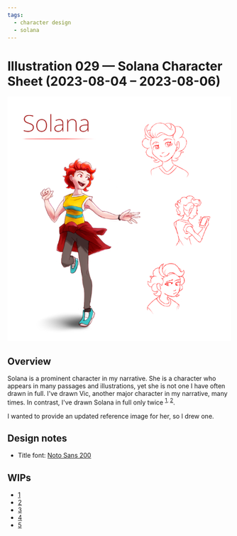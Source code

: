 ```yaml
---
tags:
  - character design
  - solana
---
```


# Illustration 029 — Solana Character Sheet (2023-08-04 – 2023-08-06)

<img src="assets/2023-08-04_image-085.png">

## Overview

Solana is a prominent character in my narrative. She is a character who appears in many passages and illustrations, yet she is not one I have often drawn in full. I've drawn Vic, another major character in my narrative, many times. In contrast, I've drawn Solana in full only twice <sup>[1](../2021/2021-11-13_illustration-002_solana.md), [2](../2022-h2/2022-11-12_illustration-012_outfits.md)</sup>.

I wanted to provide an updated reference image for her, so I drew one.

## Design notes

- Title font: [Noto Sans 200](https://fonts.google.com/noto/specimen/Noto+Sans)

## WIPs

- [1](https://cdn.discordapp.com/attachments/261586968230494219/1137182293610483795/image.png)
- [2](https://cdn.discordapp.com/attachments/261586968230494219/1137211233112694894/image.png)
- [3](https://cdn.discordapp.com/attachments/261586968230494219/1137216608004214814/image.png)
- [4](https://cdn.discordapp.com/attachments/1031694106717589544/1137561655459459152/image.png)
- [5](https://cdn.discordapp.com/attachments/1031694106717589544/1137863301586501642/image.png)
